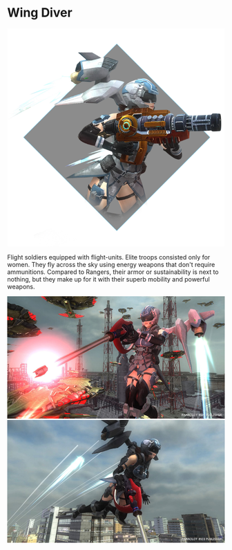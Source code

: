 # Wing Diver

![Wing Diver](../images/edf_intro_main02.png)

Flight soldiers equipped with flight-units.
Elite troops consisted only for women. They fly across the sky using energy weapons that don't require ammunitions.
Compared to Rangers, their armor or sustainability is next to nothing, but they make up for it with their superb mobility and powerful weapons.

![Wing Diver](../images/edf_intro_main02_thum01.jpg)
![Wing Diver](../images/edf_intro_main02_thum02.jpg)